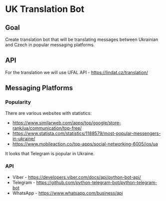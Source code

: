 # UK Translation Bot

## Goal

Create translation bot that will be translating messages between
Ukrainian and Czech in popular messaging platforms.

## API

For the translation we will use UFAL API - https://lindat.cz/translation/

## Messaging Platforms

### Popularity

There are various websites with statistics:

- https://www.similarweb.com/apps/top/google/store-rank/ua/communication/top-free/
- https://www.statista.com/statistics/1188579/most-popular-messengers-in-ukraine/
- https://www.mobileaction.co/top-apps/social-networking-6005/ios/ua

It looks that Telegram is popular in Ukraine.

### API

- Viber - https://developers.viber.com/docs/api/python-bot-api/
- Telegram - https://github.com/python-telegram-bot/python-telegram-bot
- WhatsApp - https://www.whatsapp.com/business/api
